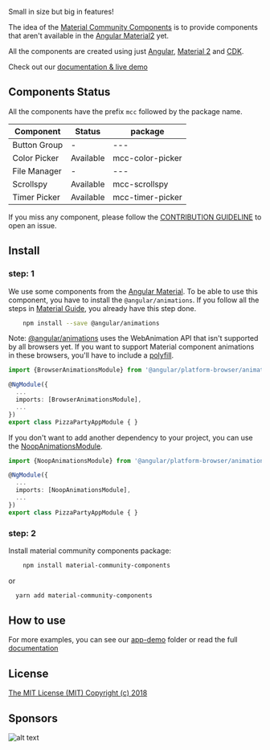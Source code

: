 Small in size but big in features!

The idea of the [Material Community Components]() is to provide components that aren't available in the [Angular Material2](https://material.angular.io) yet.

All the components are created using just [Angular](https://angular.io), [Material 2](https://material.angular.io) and [CDK](https://material.angular.io/cdk).

Check out our [documentation & live demo](https://tiaguinho.github.io/material-community-components/)

## Components Status

All the components have the prefix `mcc` followed by the package name.

| Component    | Status    | package          |
| ------------ | --------- | ---------------- |
| Button Group | -         | ---              |
| Color Picker | Available | mcc-color-picker |
| File Manager | -         | ---              |
| Scrollspy    | Available | mcc-scrollspy    |
| Timer Picker | Available | mcc-timer-picker |

If you miss any component, please follow the [CONTRIBUTION GUIDELINE](https://github.com/tiaguinho/material-community-components/blob/master/CONTRIBUTING.md) to open an issue.

## Install

### step: 1

We use some components from the [Angular Material](https://material.angular.io/). To be able to use this component, you have to install the `@angular/animations`. If you follow all the steps in [Material Guide](https://material.angular.io/guide/getting-started), you already have this step done.

```bash
    npm install --save @angular/animations
```

Note: [@angular/animations](https://angular.io/guide/animations) uses the WebAnimation API that isn't supported by all browsers yet. If you want to support Material component animations in these browsers, you'll have to include a [polyfill](https://github.com/web-animations/web-animations-js).

```typescript
import {BrowserAnimationsModule} from '@angular/platform-browser/animations';

@NgModule({
  ...
  imports: [BrowserAnimationsModule],
  ...
})
export class PizzaPartyAppModule { }
```

If you don't want to add another dependency to your project, you can use the [NoopAnimationsModule](https://angular.io/api/platform-browser/animations/NoopAnimationsModule).

```typescript
import {NoopAnimationsModule} from '@angular/platform-browser/animations';

@NgModule({
  ...
  imports: [NoopAnimationsModule],
  ...
})
export class PizzaPartyAppModule { }
```

### step: 2

Install material community components package:

```bash
    npm install material-community-components
```

or

```bash
  yarn add material-community-components
```

## How to use

For more examples, you can see our [app-demo](https://github.com/tiaguinho/material-community-components/blob/master/src/demo-app/app) folder or read the full [documentation](https://tiaguinho.github.io/material-community-components)

## License

[The MIT License (MIT) Copyright (c) 2018](http://opensource.org/licenses/MIT)

## Sponsors

![alt text](https://github.com/tiaguinho/material-community-components/raw/master/images/sponsor-egoi.png 'E-goi')
